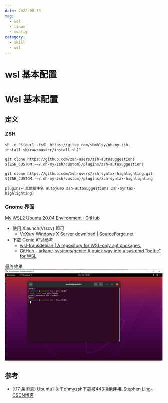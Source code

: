```yaml
---
date: 2022-08-13
tag:
  - wsl
  - linux
  - config
category:
  - skill
  - wsl
---
```


# wsl 基本配置

# Wsl 基本配置


## 定义

### ZSH

```shell
sh -c "$(curl -fsSL https://gitee.com/shmhlsy/oh-my-zsh-install.sh/raw/master/install.sh)"
```

```shell
git clone https://github.com/zsh-users/zsh-autosuggestions ${ZSH_CUSTOM:-~/.oh-my-zsh/custom}/plugins/zsh-autosuggestions
```

```shell
git clone https://github.com/zsh-users/zsh-syntax-highlighting.git ${ZSH_CUSTOM:-~/.oh-my-zsh/custom}/plugins/zsh-syntax-highlighting
```

```shell
plugins=(其他插件名 autojump zsh-autosuggestions zsh-syntax-highlighting)
```

### Gnome 界面

[My WSL2 Ubuntu 20.04 Environment · GitHub](https://gist.github.com/SlvrEagle23/ce9e28adcec55504f3ed7d1fdc8ef573)

- 使用 Xlaunch(Vrscv) 即可
	- [VcXsrv Windows X Server download | SourceForge.net](https://sourceforge.net/projects/vcxsrv/)
- 下载 Genie 可以参考
	- [wsl-transdebian | A repository for WSL-only apt packages.](https://arkane-systems.github.io/wsl-transdebian/)
	- [GitHub - arkane-systems/genie: A quick way into a systemd "bottle" for WSL](https://github.com/arkane-systems/genie#debian)

最终效果
![Pasted image 20211230132659](./assets/Pasted-image-20211230132659.png)

## 参考

- [(17 条消息) [Ubuntu\] 关于ohmyzsh下载被443拒绝连接_Stephen Ling-CSDN博客](https://blog.csdn.net/qq_35104586/article/details/103604964)

